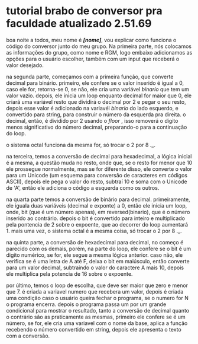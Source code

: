 # tutorial brabo de conversor pra faculdade atualizado 2.51.69

boa noite a todos, meu nome é ***[nome]***, vou explicar como funciona o código do conversor junto do meu grupo. 
Na primeira parte, nós colocamos as informações do grupo, como nome e RGM, logo embaixo adicionamos as opções para o usuário escolher, também com um input que receberá o valor desejado.

na segunda parte, começamos com a primeira função, que converte decimal para binário. primeiro, ele confere se o valor inserido é igual a 0, caso ele for, retorna-se 0, se não, ele cria uma variável *binario* que tem um valor vazio. depois, ele inicia um loop enquanto decimal for maior que 0, ele criará uma variável resto que dividirá o decimal por 2 e pegar o seu resto, depois esse valor é adicionado na variavél *binario* do lado esquerdo, e convertido para string, para construir o número da esquerda pra direita. o decimal, então, é dividido por 2 usando o *floor* , isso removerá o digito menos significativo do número decimal, preparando-o para a continuação do loop.

o sistema octal funciona da mesma for, só trocar o 2 por 8 ._.

na terceira, temos a conversão de decimal para hexadecimal, a lógica inicial é a mesma, a questão muda no resto, onde que, se o resto for menor que 10 ele prossegue normalmente, mas se for diferente disso, ele converte o valor para um Unicode (um esquema para conversão de caracteres em códigos ASCII), depois ele pega o valor do resto, subtraí 10 e soma com o Unicode de 'A', então ele adiciona o código a esquerda como os outros.

na quarta parte temos a conversão de binário para decimal. primeiramente, ele iguala duas variáveis (decimal e exponte) a 0, então ele inicia um loop, onde, bit (que é um número apenas), em reversed(binario), que é o número inserido ao contrário. 
depois o bit é convertido para inteiro e multiplicado pela pontencia de 2 sobre o expoente, que ao decorrer do loop aumentará 1.
mais uma vez, o sistema octal é a mesma coisa, só trocar o 2 por 8 ._.

na quinta parte, a conversão de hexadecimal para decimal, no começo é parecido com os demais, porém, na parte do loop, ele confere se o bit é um digito numérico, se for, ele segue a mesma lógica anterior. caso não, ele verifica se é uma letra de A até F, deixa o bit em maiúsculo, então converte para um valor decimal, subtraindo o valor do caractere A mais 10, depois ele multiplica pela potencia de 16 sobre o expoente.

por último, temos o loop de escolha, que deve ser maior que zero e menor que 7. é criada a variavel numero que recebera um valor, depois é criada uma condição caso o usuário queira fechar o programa, se o numero for N o programa encerra.
depois o programa passa um por um grande condicional para mostrar o resultado, tanto a conversão de decimal quanto o contrário são as praticamente as mesmas, primeiro ele confere se é um número, se for, ele cria uma variavel com o nome da base, aplica a função recebendo o número convertido em string, depois ele apresenta o texto com a conversão.
